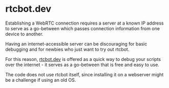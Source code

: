 # rtcbot.dev

Establishing a WebRTC connection requires a server at a known IP address to serve as a go-between which passes connection information from one device to another.

Having an internet-accessible server can be discouraging for basic debugging and for newbies who just want to try out rtcbot.

For this reason, [rtcbot.dev](https://rtcbot.dev) is offered as a quick way to debug your scripts over the internet - it serves as a go-between that is free and easy to use.

The code does not use rtcbot itself, since installing it on a webserver might be a challenge if using an old OS.